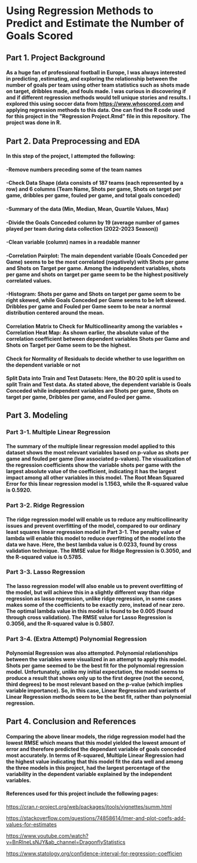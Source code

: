 # Using Regression Methods to Predict and Estimate the Number of Goals Scored

## Part 1. Project Background

#### As a huge fan of professional football in Europe, I was always interested in predicting ,estimating, and exploring the relationship between the number of goals per team using other team statistics such as shots made on target, dribbles made, and fouls made. I was curious in discovering if and if different regression methods would tell unique stories and results. I explored this using soccer data from https://www.whoscored.com and applying regression methods to this data. One can find the R code used for this project in the "Regression Project.Rmd" file in this repository. The project was done in R. 

## Part 2. Data Preprocessing and EDA

#### In this step of the project, I attempted the following:
#### -Remove numbers preceding some of the team names
#### -Check Data Shape (data consists of 187 teams (each represented by a row) and 6 columns (Team Name, Shots per game, Shots on target per game, dribbles per game, fouled per game, and total goals conceded) 
#### -Summary of the data (Min, Median, Mean, Quartile Values, Max)
#### -Divide the Goals Conceded column by 19 (average number of games played per team during data collection (2022-2023 Season))
#### -Clean variable (column) names in a readable manner
#### -Correlation Pairplot: The main dependent variable (Goals Conceded per Game) seems to be the most correlated (negatively) with Shots per game and Shots on Target per game. Among the independent variables, shots per game and shots on target per game seem to be the highest positively correlated values. 
#### -Histogram: Shots per game and Shots on target per game seem to be right skewed, while Goals Conceded per Game seems to be left skewed. Dribbles per game and Fouled per Game seem to be near a normal distribution centered around the mean.
#### Correlation Matrix to Check for Multicollinearity among the variables + Correlation Heat Map: As shown earlier, the absolute value of the correlation coefficient between dependent variables Shots per Game and Shots on Target per Game seem to be the highest.
#### Check for Normality of Residuals to decide whether to use logarithm on the dependent variable or not
#### Split Data into Train and Test Datasets: Here, the 80:20 split is used to split Train and Test data. As stated above, the dependent variable is Goals Conceded while independent variables are Shots per game, Shots on target per game, Dribbles per game, and Fouled per game.

## Part 3. Modeling

### Part 3-1. Multiple Linear Regression

#### The summary of the multiple linear regression model applied to this dataset shows the most relevant variables based on p-value as shots per game and fouled per game (low associated p-values). The visualization of the regression coefficients show the variable shots per game with the largest absolute value of the coefficient, indicating it has the largest impact among all other variables in this model. The Root Mean Squared Error for this linear regression model is 1.1563, while the R-squared value is 0.5920. 

### Part 3-2. Ridge Regression

#### The ridge regression model will enable us to reduce any multicollinearity issues and prevent overfitting of the model, compared to our ordinary least squares linear regression model in Part 3-1. The penalty value of lambda will enable this model to reduce overfitting of the model into the data we have. Here, the best lambda value is 0.0233, found by cross validation technique. The RMSE value for Ridge Regression is 0.3050, and the R-squared value is 0.5785.

### Part 3-3. Lasso Regression

#### The lasso regression model will also enable us to prevent overfitting of the model, but will achieve this in a slightly different way than ridge regression as lasso regression, unlike ridge regression, in some cases makes some of the coefficients to be exactly zero, instead of near zero. The optimal lambda value in this model is found to be 0.005 (found through cross validation). The RMSE value for Lasso Regression is 0.3056, and the R-squared value is 0.5807.

### Part 3-4. (Extra Attempt) Polynomial Regression

#### Polynomial Regression was also attempted. Polynomial relationships between the variables were visualized in an attempt to apply this model. Shots per game seemed to be the best fit for the polynomial regression model. Unfortunately, unlike my initial expectation, the model seems to produce a result that shows only up to the first degree (not the second, third degrees) to be most relevant based on the p-value (which implies variable importance). So, in this case, Linear Regression and variants of Linear Regression methods seem to be the best fit, rather than polynomial regression. 

## Part 4. Conclusion and References

#### Comparing the above linear models, the ridge regression model had the lowest RMSE which means that this model yielded the lowest amount of error and therefore predicted the dependant variable of goals conceded most accurately. In terms of R-squared, Multiple Linear Regression had the highest value indicating that this model fit the data well and among the three models in this project, had the largest percentage of the variability in the dependent variable explained by the independent variables.

#### References used for this project include the following pages:

https://cran.r-project.org/web/packages/jtools/vignettes/summ.html

https://stackoverflow.com/questions/74858614/lmer-and-plot-coefs-add-values-for-estimates

https://www.youtube.com/watch?v=BnRIneLsNJY&ab_channel=DragonflyStatistics

https://www.statology.org/confidence-interval-for-regression-coefficien
